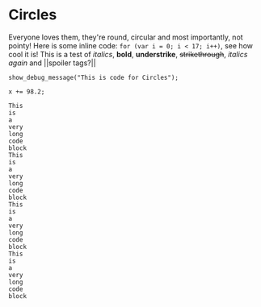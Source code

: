 

# Circles

Everyone loves them, they're round, circular and most importantly, not pointy!
Here is some inline code: ``for (var i = 0; i < 17; i++)``, see how cool it is!
This is a test of *italics*, **bold**, __understrike__, ~~strikethrough~~, _italics again_ and ||spoiler tags?||

```gml
show_debug_message("This is code for Circles");

x += 98.2;
```

```gml
This
is
a
very
long
code
block
This
is
a
very
long
code
block
This
is
a
very
long
code
block
This
is
a
very
long
code
block
```
